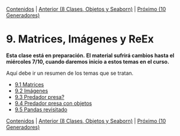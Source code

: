 [Contenidos](../Contenidos.md) \| [Anterior (8 Clases, Objetos y Seaborn)](../08_OOP_RL/00_Resumen.md) \| [Próximo (10 Generadores)](../10_Generadores_y_Series/00_Resumen.md)

# 9. Matrices, Imágenes y ReEx
**Esta clase está en preparación.**
**El material sufrirá cambios hasta el miércoles 7/10, cuando daremos inicio a estos temas en el curso.**

Aquí debe ir un resumen de los temas que se tratan.


* [9.1 Matrices](01_Matrices.md)
* [9.2 Imágenes](02_Imagenes.md)
* [9.3 Predador presa?](03_SimulaciónBidimensional.md)
* [9.4 Predador presa con objetos](04_Cierre_Objetos.md)
* [9.5 Pandas revisitado](05_Pandas2.md)


[Contenidos](../Contenidos.md) \| [Anterior (8 Clases, Objetos y Seaborn)](../08_OOP_RL/00_Resumen.md) \| [Próximo (10 Generadores)](../10_Generadores_y_Series/00_Resumen.md)
